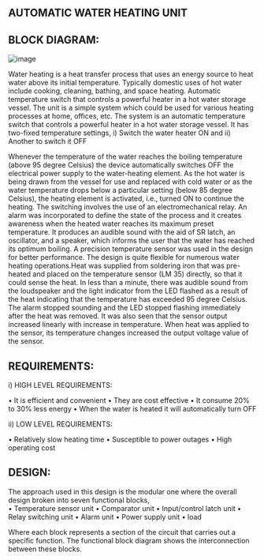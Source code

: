 
## AUTOMATIC WATER HEATING UNIT

## BLOCK DIAGRAM:                                           
![image](https://user-images.githubusercontent.com/98875588/154844185-5cf868d0-5f54-47bf-a947-bea687aaa3c0.png)


Water heating is a heat transfer process that uses an energy source to heat water above its initial temperature. Typically domestic uses of hot water include cooking, cleaning, bathing, and space heating. 
Automatic temperature switch that controls a powerful heater in a hot water storage vessel. The unit is a simple system which could be used for various heating processes at home, offices, etc. The system is an automatic temperature switch that controls a powerful heater in a hot water storage vessel. It has two-fixed temperature settings,
                                        i) Switch the water heater ON and 
                                        ii) Another to switch it OFF

Whenever the temperature of the water reaches the boiling temperature (above 95 degree Celsius) the device automatically switches OFF the electrical power supply to the water-heating element. As the hot water is being drawn from the vessel for use and replaced with cold water or as the water temperature drops below a particular setting (below 85 degree Celsius), the heating element is activated, i.e., turned ON to continue the heating. The switching involves the use of an electromechanical relay. An alarm was incorporated to define the state of the process and it creates awareness when the heated water reaches its maximum preset temperature. It produces an audible sound with the aid of SR latch, an oscillator, and a speaker, which informs the user that the water has reached its optimum boiling. A precision temperature sensor was used in the design for better performance. The design is quite flexible for numerous water heating operations.Heat was supplied from soldering iron that was pre-heated and placed on the temperature sensor (LM 35) directly, so that it could sense the heat. In less than a minute, there was audible sound from the loudspeaker and the light indicator from the LED flashed as a result of the heat indicating that the temperature has exceeded 95 degree Celsius. The alarm stopped sounding and the LED stopped flashing immediately after the heat was removed. It was also seen that the sensor output increased linearly with increase in temperature. When heat was applied to the sensor, its temperature changes increased the output voltage value of the sensor.

## REQUIREMENTS:

i) HIGH LEVEL REQUIREMENTS:

• It is efficient and convenient
• They are cost effective
• It consume 20% to 30% less energy
• When the water is heated it will automatically turn OFF

ii) LOW LEVEL REQUIREMENTS:
 
 • Relatively slow heating time
 • Susceptible to power outages
 • High operating cost

 ## DESIGN:
  
The approach used in this design is the modular one where the overall design broken into seven functional blocks,                             
• Temperature sensor unit
• Comparator unit
• Input/control latch unit
• Relay switching unit
• Alarm unit
• Power supply unit
• load

Where each block represents a section of the circuit that carries out a specific function. The functional block diagram shows the interconnection between these blocks.
